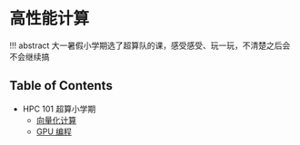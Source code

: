 # 高性能计算

!!! abstract
    大一暑假小学期选了超算队的课，感受感受、玩一玩，不清楚之后会不会继续搞

## Table of Contents

- HPC 101 超算小学期
    - [向量化计算](hpc101/vectorized)
    - [GPU 编程](hpc101/gpu)